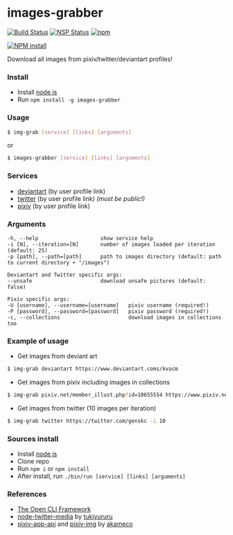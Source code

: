 # images-grabber
[![Build Status](https://travis-ci.org/Antosik/images-grabber.svg?branch=master)](https://travis-ci.org/Antosik/images-grabber)
[![NSP Status](https://snyk.io/test/github/Antosik/images-grabber/badge.svg?targetFile=package.json)](https://snyk.io/test/github/Antosik/images-grabber?targetFile=package.json)
[![npm](https://img.shields.io/npm/dt/images-grabber.svg)](https://www.npmjs.com/package/images-grabber)

[![NPM install](https://nodei.co/npm/images-grabber.png?mini=true)](https://www.npmjs.com/package/images-grabber)

Download all images from pixiv/twitter/deviantart profiles!


### Install
* Install [node.js](https://nodejs.org/en/)
* Run `npm install -g images-grabber`


### Usage

```sh
$ img-grab [service] [links] [arguments]
``` 
or 
```sh
$ images-grabber [service] [links] [arguments]
```
 
### Services

* [deviantart](http://www.deviantart.com/) (by user profile link)
* [twitter](https://twitter.com/) (by user profile link) _(must be public!)_
* [pixiv](https://www.pixiv.net/) (by user profile link)

### Arguments
```
-h, --help                    show service help
-i [N], --iteration=[N]       number of images loaded per iteration (default: 25)
-p [path], --path=[path]      path to images directory (default: path to current directory + "/images")

Deviantart and Twitter specific args:
--unsafe                      download unsafe pictures (default: false)

Pixiv specific args:
-U [username], --username=[username]   pixiv username (required!)
-P [password], --password=[password]   pixiv password (required!)
-c, --collections                      download images in collections too
```

### Example of usage

* Get images from deviant art 
```sh
$ img-grab deviantart https://www.deviantart.coms/kvacm
```
* Get images from pixiv including images in collections
```sh
$ img-grab pixiv.net/member_illust.php?id=10655554 https://www.pixiv.net/member.php?id=810305 -c
```
* Get images from twitter (10 images per iteration)
```sh
$ img-grab twitter https://twitter.com/genskc -i 10
```

### Sources install

* Install [node.js](https://nodejs.org/en/)
* Clone repo
* Run `npm i` or `npm install`
* After install, run `./bin/run [service] [links] [arguments]`

### References
* [The Open CLI Framework](https://oclif.io)
* [node-twitter-media](https://github.com/tukiyururu/node-twitter-media) by [tukiyururu](https://github.com/tukiyururu)
* [pixiv-app-api](https://github.com/akameco/pixiv-app-api) and [pixiv-img](https://github.com/akameco/pixiv-img) by [akameco](https://github.com/akameco)
